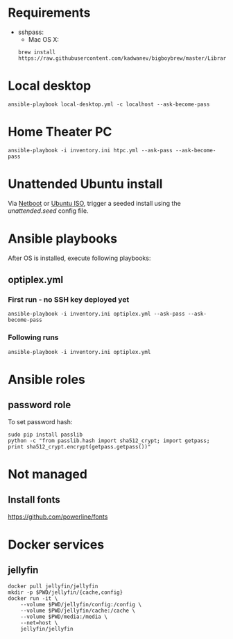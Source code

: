 # Requirements
- sshpass:
  - Mac OS X:
  ```
  brew install https://raw.githubusercontent.com/kadwanev/bigboybrew/master/Library/Formula/sshpass.rb
  ```

# Local desktop
```
ansible-playbook local-desktop.yml -c localhost --ask-become-pass
```

# Home Theater PC
```
ansible-playbook -i inventory.ini htpc.yml --ask-pass --ask-become-pass
```

# Unattended Ubuntu install
Via [Netboot](https://netboot.xyz/) or [Ubuntu ISO](https://www.ubuntu.com/download/server), trigger a seeded install using the *unattended.seed* config file.

# Ansible playbooks
After OS is installed, execute following playbooks:

## optiplex.yml
### First run - no SSH key deployed yet
```
ansible-playbook -i inventory.ini optiplex.yml --ask-pass --ask-become-pass
```

### Following runs
```
ansible-playbook -i inventory.ini optiplex.yml
```

# Ansible roles
## password role
To set password hash:
```
sudo pip install passlib
python -c "from passlib.hash import sha512_crypt; import getpass; print sha512_crypt.encrypt(getpass.getpass())"
```

# Not managed
## Install fonts
https://github.com/powerline/fonts

# Docker services

## jellyfin
```
docker pull jellyfin/jellyfin
mkdir -p $PWD/jellyfin/{cache,config}
docker run -it \
    --volume $PWD/jellyfin/config:/config \
    --volume $PWD/jellyfin/cache:/cache \
    --volume $PWD/media:/media \
    --net=host \
    jellyfin/jellyfin
```
